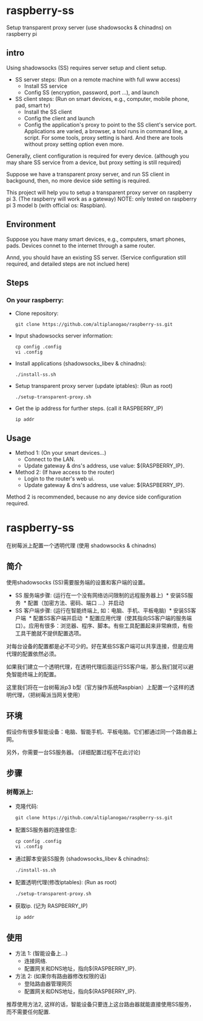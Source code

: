 # raspberry-ss
Setup transparent proxy server (use shadowsocks & chinadns) on raspberry pi

## intro
Using shadowsocks (SS) requires server setup and client setup.
* SS server steps: (Run on a remote machine with full www access)
  * Install SS service
  * Config SS (encryption, password, port ...), and launch
* SS client steps: (Run on smart devices, e.g., computer, mobile phone, pad, smart tv)
  * Install the SS client
  * Config the client and launch
  * Config the application's proxy to point to the SS client's service port. Applications are varied, a browser, a tool runs in command line, a script. For some tools, proxy setting is hard. And there are tools without proxy setting option even more. 

Generally, client configuration is required for every device. (although you may share SS service from a device, but proxy setting is still required)

Suppose we have a transparent proxy server, and run SS client in backgound, then, no more device side setting is required.

This project will help you to setup a transparent proxy server on raspberry pi 3. (The raspberry will work as a gateway)
NOTE: only tested on raspberry pi 3 model b (with official os: Raspbian). 

## Environment
Suppose you have many smart devices, e.g., computers, smart phones, pads. Devices connet to the internet through a same router.

Annd, you should have an existing SS server. (Service configuration still required, and detailed steps are not inclued here)

## Steps

### On your raspberry:

* Clone repository:

  ```
  git clone https://github.com/altiplanogao/raspberry-ss.git
  ```

* Input shadowsocks server information:

  ```
  cp config .config
  vi .config
  ```

* Install applications (shadowsocks_libev & chinadns): 

  ```
  ./install-ss.sh
  ```

* Setup transparent proxy server (update iptables): (Run as root)

  ```
  ./setup-transparent-proxy.sh
  ```

* Get the ip address for further steps. (call it RASPBERRY_IP)

  ```
  ip addr
  ```

## Usage

* Method 1: (On your smart devices...)
  * Connect to the LAN.
  * Update gateway & dns's address, use value: ${RASPBERRY_IP}.
* Method 2: (If have access to the router)
  * Login to the router's web ui.
  * Update gateway & dns's address, use value: ${RASPBERRY_IP}.
 
 Method 2 is recommended, because no any device side configuration required.
 
# raspberry-ss
在树莓派上配置一个透明代理 (使用 shadowsocks & chinadns)

## 简介
使用shadowsocks (SS)需要服务端的设置和客户端的设置。
* SS 服务端步骤: (运行在一个没有网络访问限制的远程服务器上)
  * 安装SS服务
  * 配置（加密方法、密码、端口 ...）并启动
* SS 客户端步骤: (运行在智能终端上, 如：电脑、手机、平板电脑)
  * 安装SS客户端
  * 配置SS客户端并启动
  * 配置应用代理（使其指向SS客户端的服务端口）。应用有很多：浏览器、程序、脚本。有些工具配置起来非常麻烦，有些工具干脆就不提供配置选项。

对每台设备的配置都是必不可少的。好在某些SS客户端可以共享连接，但是应用代理的配置依然必须。

如果我们建立一个透明代理，在透明代理后面运行SS客户端，那么我们就可以避免智能终端上的配置。

这里我们将在一台树莓派p3 b型（官方操作系统Raspbian）上配置一个这样的透明代理，（把树莓派当网关使用）

## 环境
假设你有很多智能设备：电脑、智能手机、平板电脑。它们都通过同一个路由器上网。

另外，你需要一台SS服务器。 (详细配置过程不在此讨论)

## 步骤

### 树莓派上:

* 克隆代码:

  ```
  git clone https://github.com/altiplanogao/raspberry-ss.git
  ```

* 配置SS服务器的连接信息:

  ```
  cp config .config
  vi .config
  ```

* 通过脚本安装SS服务 (shadowsocks_libev & chinadns):

  ```
  ./install-ss.sh
  ```

* 配置透明代理(修改iptables): (Run as root)

  ```
  ./setup-transparent-proxy.sh
  ```

* 获取ip. (记为 RASPBERRY_IP)

  ```
  ip addr
  ```

## 使用

* 方法 1: (智能设备上...)
  * 连接网络.
  * 配置网关和DNS地址，指向${RASPBERRY_IP}.
* 方法 2: (如果你有路由器修改权限的话)
  * 登陆路由器管理网页
  * 配置网关和DNS地址，指向${RASPBERRY_IP}.
 
 推荐使用方法2, 这样的话，智能设备只要连上这台路由器就能直接使用SS服务，而不需要任何配置.
